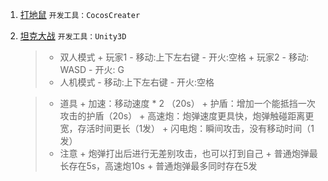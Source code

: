 1. [打地鼠](/game/moleGame/)
	`开发工具：CocosCreater`
2. [坦克大战](/game/tankBattle)
	`开发工具：Unity3D`
	> * 双人模式
		+ 玩家1
			- 移动:上下左右键
			- 开火:空格
		+ 玩家2
			- 移动: WASD
			- 开火: G
	> * 人机模式
		- 移动:上下左右键
		- 开火:空格
	
	> * 道具
		+ 加速：移动速度 * 2 （20s）
		+ 护盾：增加一个能抵挡一次攻击的护盾（20s）
		+ 高速炮：炮弹速度更具快，炮弹触碰距离更宽，存活时间更长（1发）
		+ 闪电炮：瞬间攻击，没有移动时间（1发）
	> * 注意
		+ 炮弹打出后进行无差别攻击，也可以打到自己
		+ 普通炮弹最长存在5s，高速炮10s
		+ 普通炮弹最多同时存在5发